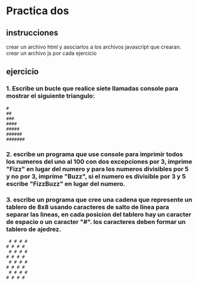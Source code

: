 # Practica dos
## instrucciones
crear un archivo html y asociarlos a los archivos javascript que crearan.
crear un archivo js por cada ejercicio

## ejercicio
### 1. Escribe un bucle que realice siete llamadas console para mostrar el siguiente triangulo:
```
#
##
###
####
#####
######
#######
```
### 2. escribe un programa que use console para imprimir todos los numeros del uno al 100 con dos excepciones por 3, imprime "Fizz" en lugar del numero y para los numeros divisibles  por 5 y no por 3, imprime "Buzz", si el numero es divisible por 3 y 5 escribe "FizzBuzz" en lugar del numero.

### 3. escribe un programa que cree una cadena que represente un tablero de 8x8 usando caracteres de salto de linea para separar las lineas, en cada posicion del tablero hay un caracter de espacio o un caracter "#". los caracteres deben formar un tablero de ajedrez.
```
 # # # #
# # # # 
 # # # #
# # # # 
 # # # #
# # # # 
 # # # #
# # # # 
```